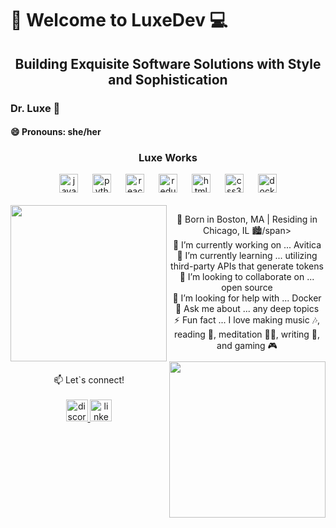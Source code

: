 # <div color="purple">📱 Welcome to LuxeDev 💻</div>
## <div color="gold" align="center">Building Exquisite Software Solutions with Style and Sophistication</div>
### Dr. Luxe 👋
#### 😄 Pronouns: she/her


  ### <div align="center">Luxe Works</div>
<div>
  <div align="center">
      <img src="https://cdn.jsdelivr.net/gh/devicons/devicon/icons/javascript/javascript-original.svg" height="30" alt="javascript logo"  />
      <img width="15" />
    <img src="https://cdn.jsdelivr.net/gh/devicons/devicon/icons/python/python-original.svg" height="30" alt="python logo"  />
      <img width="15" />
    <img src="https://cdn.jsdelivr.net/gh/devicons/devicon/icons/react/react-original.svg" height="30" alt="react logo"  />
      <img width="15" />
    <img src="https://cdn.jsdelivr.net/gh/devicons/devicon/icons/redux/redux-original.svg" height="30" alt="redux logo"  />
      <img width="15" />
    <img src="https://cdn.jsdelivr.net/gh/devicons/devicon/icons/html5/html5-original.svg" height="30" alt="html5 logo"  />
      <img width="15" />
    <img src="https://cdn.jsdelivr.net/gh/devicons/devicon/icons/css3/css3-original.svg" height="30" alt="css3 logo"  />
      <img width="15" />
    <img src="https://cdn.jsdelivr.net/gh/devicons/devicon/icons/docker/docker-original.svg" height="30" alt="docker logo"  />
  </div>
</div>

<br />

<div>
  <img src="https://media.giphy.com/media/v1.Y2lkPTc5MGI3NjExMTJtc2F1a21iMGo0ZnF0MzVndTM1azg5d2FjZGx6eGJ4ODRxNW9xMyZlcD12MV9pbnRlcm5hbF9naWZfYnlfaWQmY3Q9Zw/4H3Ii5eLChYul9p7NL/giphy-downsized.gif" align="left" width="250"gap="20"/>
  <img src="https://media.giphy.com/media/v1.Y2lkPTc5MGI3NjExYXFxaDJzOGJxbHdncXd5ZTRrMDB0OWlreTI2MmVjN25wb2dzdW1kNiZlcD12MV9pbnRlcm5hbF9naWZfYnlfaWQmY3Q9Zw/VTtANKl0beDFQRLDTh/giphy.gif" align="right" width="250" gap="20"/>
</div>
<div  align="center" list-style-type="none">
  <ul list-style-type="none">
    <span> 🌇 Born in Boston, MA | Residing in Chicago, IL 🏙️/span>
    <br />
    <span>🔭 I’m currently working on ... Avitica</span>
    <br />
    <span>🌱 I’m currently learning ... utilizing third-party APIs that generate tokens</span>
    <br />
    <span>👯 I’m looking to collaborate on ... open source</span>
    <br />
    <span>🤔 I’m looking for help with ... Docker</span>
    <br />
    <span> 💬 Ask me about ... any deep topics</span>
    <br />
    <span>⚡ Fun fact ... I love making music 🎶, reading 📖, meditation 🧘‍♀️, writing 📝, and gaming 🎮</span>
  </ul>
</div>
<br />
<div align="center">
  <div>
📫 Let`s connect! 
  </div>
  <br />
  <a href="aluxaya" target="_blank">
    <img src="https://img.shields.io/static/v1?message=Discord&logo=discord&label=&color=7289DA&logoColor=white&labelColor=&style=for-the-badge" height="35" alt="discord logo"  />
  </a>
  <a href="https://www.linkedin.com/in/aluxee" target="_blank">
    <img src="https://img.shields.io/static/v1?message=LinkedIn&logo=linkedin&label=&color=0077B5&logoColor=white&labelColor=&style=for-the-badge" height="35" alt="linkedin logo"  />
  </a>
</div>


